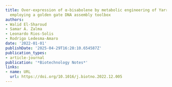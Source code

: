 ```yaml
---
title: Over-expression of α-bisabolene by metabolic engineering of Yarrowia lipolytica
  employing a golden gate DNA assembly toolbox
authors:
- Walid El-Sharoud
- Samar A. Zalma
- Leonardo Rios‐Solis
- Rodrigo Ledesma‐Amaro
date: '2022-01-01'
publishDate: '2025-04-29T16:28:10.654587Z'
publication_types:
- article-journal
publication: '*Biotechnology Notes*'
links:
- name: URL
  url: https://doi.org/10.1016/j.biotno.2022.12.005
---
```

